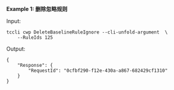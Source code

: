 **Example 1: 删除忽略规则**



Input: 

```
tccli cwp DeleteBaselineRuleIgnore --cli-unfold-argument  \
    --RuleIds 125
```

Output: 
```
{
    "Response": {
        "RequestId": "0cfbf290-f12e-430a-a867-682429cf1310"
    }
}
```

